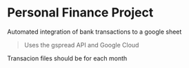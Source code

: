# Personal Finance Project
Automated integration of bank transactions to a google sheet
> Uses the gspread API and Google Cloud

Transacion files should be for each month
